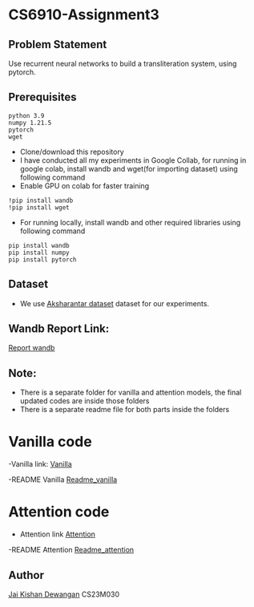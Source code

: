 # CS6910-Assignment3
## Problem Statement
Use recurrent neural networks to build a transliteration system, using pytorch.

## Prerequisites

```
python 3.9
numpy 1.21.5
pytorch
wget
```
 - Clone/download  this repository
 - I have conducted all my experiments in Google Collab, for running in google colab, install wandb and wget(for importing dataset) using following command 
 - Enable GPU on colab for faster training
 
  ``` 
  !pip install wandb 
  !pip install wget
  ```
 - For running locally, install wandb and other required libraries using following command  
  ``` 
  pip install wandb
  pip install numpy
  pip install pytorch
  ```


## Dataset
- We use [Aksharantar dataset](https://drive.google.com/uc?export=download&id=1tGIO4-IPNtxJ6RQMmykvAfY_B0AaLY5A) dataset for our experiments.
## Wandb Report Link: 
[Report wandb](https://wandb.ai/cs23m030/Assignment_3_DL/reports/CS6910-Assignment-3--Vmlldzo3OTU3MzY4)
## Note:
- There is a separate folder for vanilla and attention models, the final updated codes are inside those folders
- There is a separate readme file for both parts inside the folders
# Vanilla code
-Vanilla link:
[Vanilla](https://github.com/jaiksd/DeepLearning_Assignment_3/tree/main/Vanilla%20Model)

-README Vanilla
[Readme_vanilla](https://github.com/jaiksd/DeepLearning_Assignment_3/blob/main/Vanilla%20Model/README_vanilla.md)

# Attention code
- Attention link
[Attention](https://github.com/jaiksd/DeepLearning_Assignment_3/tree/main/Attention%20Model)

-README Attention
[Readme_attention](https://github.com/jaiksd/DeepLearning_Assignment_3/blob/main/Attention%20Model/README_Attention.md)

## Author
[Jai Kishan Dewangan](https://github.com/jaiksd/DeepLearning_Assignment_3)
CS23M030
